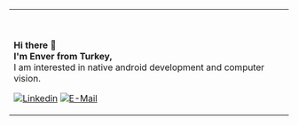 <table><tr><td>
          
<br><p><b>Hi there 👋 <br> I'm Enver from Turkey,</b><br> I am interested in native android development and computer vision.</p>
[![Linkedin](https://img.shields.io/badge/linked-in-369?style=flat-square&logo=linkedin&logoColor=white&color=blue)](https://www.linkedin.com/in/enver-%C3%A7elik-0607711b7/)
[![E-Mail](https://img.shields.io/badge/email-reveal-2a8?style=flat-square&logo=gmail&logoColor=white)](https://mailto:celiqenver@gmail.com)
<!--[![Visits](https://komarev.com/ghpvc/?username=envercelik&logo=GitHub&label=github%20visits&color=336699&logoColor=white&style=flat-square)](https://github.com/envercelik)-->
<td>
  
<!-- <br> [![Spotify](https://novatorem2.envercelik.vercel.app/api/spotify)](https://open.spotify.com/user/qjt43ubr3n5o1pbyq67mb6g2b) -->
</td></tr></table>
  
  
<!--
## Skills and Experience

<p align="left">
 
<a href="https://kotlinlang.org" target="_blank"> <img src="https://www.vectorlogo.zone/logos/kotlinlang/kotlinlang-icon.svg" alt="kotlin" width="40" height="40"/> </a> 
<a href="https://www.java.com" target="_blank"> <img src="https://raw.githubusercontent.com/devicons/devicon/master/icons/java/java-original.svg" alt="java" width="40" height="40"/> </a>
<a href="https://developer.android.com" target="_blank"> <img src="https://raw.githubusercontent.com/devicons/devicon/master/icons/android/android-original-wordmark.svg" alt="android" width="40" height="40"/> </a>
<a href="https://firebase.google.com/" target="_blank"> <img src="https://www.vectorlogo.zone/logos/firebase/firebase-icon.svg" alt="firebase" width="40" height="40"/> </a> 
</p>

<p align="left">

<a href="https://www.php.net" target="_blank"> <img src="https://raw.githubusercontent.com/devicons/devicon/master/icons/php/php-original.svg" alt="php" width="40" height="40"/> </a> <br>
<a href="https://www.mysql.com/" target="_blank"> <img src="https://raw.githubusercontent.com/devicons/devicon/master/icons/mysql/mysql-original-wordmark.svg" alt="mysql" width="40" height="40"/> </a> <br>

</p>

<p align="left">
<a href="https://www.docker.com/" target="_blank"> <img src="https://raw.githubusercontent.com/devicons/devicon/master/icons/docker/docker-original-wordmark.svg" alt="docker" width="40" height="40"/> </a> 
<a href="https://git-scm.com/" target="_blank"> <img src="https://www.vectorlogo.zone/logos/git-scm/git-scm-icon.svg" alt="git" width="40" height="40"/> </a> 

</p>

<br>

<p><img align="left" src="https://github-readme-stats.vercel.app/api/top-langs?username=envercelik&show_icons=true&locale=en&layout=compact" alt="envercelik" /></p>

-->

<!--


**envercelik/envercelik** is a ✨ _special_ ✨ repository because its `README.md` (this file) appears on your GitHub profile.

Here are some ideas to get you started:

- 🔭 I’m currently working on ...
- 🌱 I’m currently learning ...
- 👯 I’m looking to collaborate on ...
- 🤔 I’m looking for help with ...
- 💬 Ask me about ...
- 📫 How to reach me: ...
- 😄 Pronouns: ...
- ⚡ Fun fact: ...

-->
